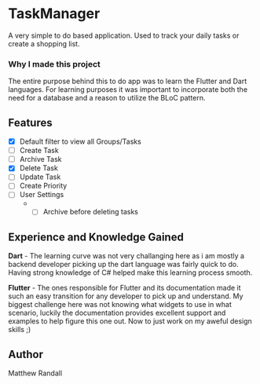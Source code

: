# TaskManager
A very simple to do based application. Used to track your daily tasks or create a shopping list.

### Why I made this project
The entire purpose behind this to do app was to learn the Flutter and Dart languages. For learning purposes it was important to incorporate both the need for a database and a reason to utilize the BLoC pattern. 

## Features
- [x] Default filter to view all Groups/Tasks
- [ ] Create Task
- [ ] Archive Task
- [x] Delete Task
- [ ] Update Task
- [ ] Create Priority
- [ ] User Settings
    * - [ ] Archive before deleting tasks

## Experience and Knowledge Gained
**Dart** - The learning curve was not very challanging here as i am mostly a backend developer picking up the dart language was fairly quick to do. Having strong knowledge of C# helped make this learning process smooth.

**Flutter** - The ones responsible for Flutter and its documentation made it such an easy transition for any developer to pick up and understand. My biggest challenge here was not knowing what widgets to use in what scenario, luckily the documentation provides excellent support and examples to help figure this one out. Now to just work on my aweful design skills ;)

## Author
Matthew Randall
